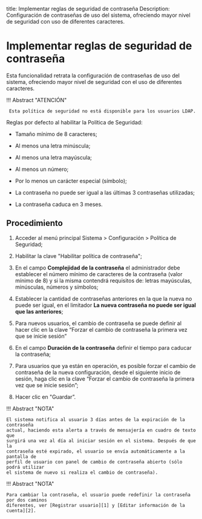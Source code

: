 title: Implementar reglas de seguridad de contraseña
Description: Configuración de contraseñas de uso del sistema, ofreciendo mayor nivel de seguridad con uso de diferentes caracteres.
# Implementar reglas de seguridad de contraseña

Esta funcionalidad retrata la configuración de contraseñas de uso del sistema,
ofreciendo mayor nivel de seguridad con el uso de diferentes caracteres.

!!! Abstract "ATENCIÓN"

     Esta política de seguridad no está disponible para los usuarios LDAP.
     

Reglas por defecto al habilitar la Política de Seguridad:

-   Tamaño mínimo de 8 caracteres;

-   Al menos una letra minúscula;

-   Al menos una letra mayúscula;

-   Al menos un número;

-   Por lo menos un carácter especial (símbolo);

-   La contraseña no puede ser igual a las últimas 3 contraseñas utilizadas;

-   La contraseña caduca en 3 meses.

Procedimiento
------------

1.  Acceder al menú principal Sistema \> Configuración \> Política de Seguridad;

2.  Habilitar la clave "Habilitar política de contraseña";

3.  En el campo **Complejidad de la contraseña** el administrador debe establecer el número mínimo
    de caracteres de la contraseña (valor mínimo de 8) y si la misma contendrá requisitos
    de: letras mayúsculas, minúsculas, números y símbolos;

4.  Establecer la cantidad de contraseñas anteriores en la que la nueva no puede ser igual, en el limitador **La nueva contraseña no puede ser igual que las anteriores**;

5.  Para nuevos usuarios, el cambio de contraseña se puede definir al hacer clic en la clave
    “Forzar el cambio de contraseña la primera vez que se inicie sesión”

6.  En el campo **Duración de la contraseña** definir el tiempo para caducar la contraseña;

7.  Para usuarios que ya están en operación, es posible forzar el cambio de contraseña de la nueva configuración, desde el siguiente inicio de sesión, haga clic en la clave “Forzar el cambio de contraseña la primera vez que se inicie sesión”;

8.  Hacer clic en "Guardar”.

!!! Abstract "NOTA"

    El sistema notifica al usuario 3 días antes de la expiración de la contraseña
    actual, haciendo esta alerta a través de mensajería en cuadro de texto que
    surgirá una vez al día al iniciar sesión en el sistema. Después de que la
    contraseña esté expirado, el usuario se envía automáticamente a la pantalla de
    perfil de usuario con panel de cambio de contraseña abierto (sólo podrá utilizar
    el sistema de nuevo si realiza el cambio de contraseña).
  

!!! Abstract "NOTA"

    Para cambiar la contraseña, el usuario puede redefinir la contraseña por dos caminos
    diferentes, ver [Registrar usuario][1] y [Editar información de la cuenta][2].


<!-- !!! tip "About"

    <b>Product/Version:</b> CITSmart | 8.00 &nbsp;&nbsp;
    <b>Updated:</b>01/31/2021 - Anna Martins

[1]:/es-es/citsmart-platform-9/initial-settings/access-settings/user/users.html
[2]:/es-es/citsmart-platform-9/initial-settings/access-settings/user/user-data.html
